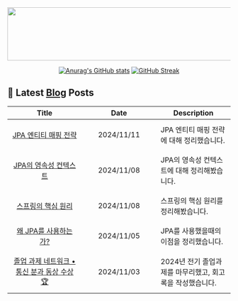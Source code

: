 
<a href="https://github.com/shkisme/gitanimals">
  <img src="https://render.gitanimals.org/lines/shkisme?pet-id=855" width="1000" height="120"/>
</a>

<div align = "center">
  
[![Anurag's GitHub stats](https://github-readme-stats.vercel.app/api?username=shkisme&rank_icon=github&include_all_commits=true&count_private=true&show_icons=true&theme=shades-of-purple&show=reviews,discussions_started,discussions_answered,prs_merged,prs_merged_percentage)](https://github.com/anuraghazra/github-readme-stats) 
[![GitHub Streak](https://streak-stats.demolab.com?user=shkisme&theme=shades-of-purple&card_width=350)](https://git.io/streak-stats)  
</div>

## 📝 Latest [Blog](https://shkisme.vercel.app/) Posts

<table style="width: 100%; text-align: center;"><thead>
<tr>
    <th>Title</th>
    <th>Date</th>
    <th>Description</th>
</tr>
</thead><tbody>
<tr>
        <td style="width: 33%; padding: 10px;">
            <a href="https://shkisme.vercel.app/jpa-entity-mapping">JPA 엔티티 매핑 전략</a>
        </td>
        <td style="width: 33%; padding: 10px;">2024/11/11</td>
        <td style="width: 33%; padding: 10px; text-align: left;">JPA 엔티티 매핑 전략에 대해 정리했습니다.</td>
    </tr>
    <tr>
        <td style="width: 33%; padding: 10px;">
            <a href="https://shkisme.vercel.app/jpa-persistance">JPA의 영속성 컨텍스트</a>
        </td>
        <td style="width: 33%; padding: 10px;">2024/11/08</td>
        <td style="width: 33%; padding: 10px; text-align: left;">JPA의 영속성 컨텍스트에 대해 정리해봤습니다.</td>
    </tr>
    <tr>
        <td style="width: 33%; padding: 10px;">
            <a href="https://shkisme.vercel.app/spring-core">스프링의 핵심 원리</a>
        </td>
        <td style="width: 33%; padding: 10px;">2024/11/08</td>
        <td style="width: 33%; padding: 10px; text-align: left;">스프링의 핵심 원리를 정리해봤습니다.</td>
    </tr>
    <tr>
        <td style="width: 33%; padding: 10px;">
            <a href="https://shkisme.vercel.app/jpa-start">왜 JPA를 사용하는가?</a>
        </td>
        <td style="width: 33%; padding: 10px;">2024/11/05</td>
        <td style="width: 33%; padding: 10px; text-align: left;">JPA를 사용했을때의 이점을 정리했습니다.</td>
    </tr>
    <tr>
        <td style="width: 33%; padding: 10px;">
            <a href="https://shkisme.vercel.app/graduation-assignment-retrospect">졸업 과제 네트워크 • 통신 분과 동상 수상 🏆</a>
        </td>
        <td style="width: 33%; padding: 10px;">2024/11/03</td>
        <td style="width: 33%; padding: 10px; text-align: left;">2024년 전기 졸업과제를 마무리했고, 회고록을 작성했습니다.</td>
    </tr>
    </tbody></table>